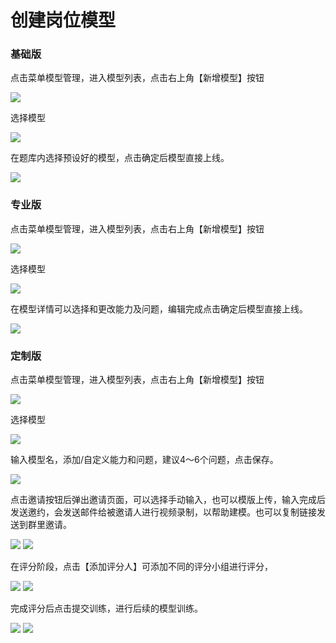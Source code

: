 # 创建岗位模型

### 基础版

点击菜单模型管理，进入模型列表，点击右上角【新增模型】按钮

![](../../assets/img/aimodel/base_add.png)

选择模型

![](../../assets/img/aimodel/base_choice.png)

在题库内选择预设好的模型，点击确定后模型直接上线。

![](../../assets/img/aimodel/base_online.png)

### 专业版

点击菜单模型管理，进入模型列表，点击右上角【新增模型】按钮

![](../../assets/img/aimodel/base_add.png)

选择模型

![](../../assets/img/aimodel/pro_choice.png)

在模型详情可以选择和更改能力及问题，编辑完成点击确定后模型直接上线。

![](../../assets/img/aimodel/pro_change.png)

### 定制版

点击菜单模型管理，进入模型列表，点击右上角【新增模型】按钮

![](../../assets/img/aimodel/base_add.png)

选择模型

![](../../assets/img/aimodel/custom_choice.png)

输入模型名，添加/自定义能力和问题，建议4～6个问题，点击保存。

![](../../assets/img/aimodel/custom_add_question.png)

点击邀请按钮后弹出邀请页面，可以选择手动输入，也可以模版上传，输入完成后发送邀约，会发送邮件给被邀请人进行视频录制，以帮助建模。也可以复制链接发送到群里邀请。

![](../../assets/img/aimodel/custom_invite_record.png)
![](../../assets/img/aimodel/custom_invite_record1.png)

在评分阶段，点击【添加评分人】可添加不同的评分小组进行评分，

![](../../assets/img/aimodel/custom_scorer.png)
![](../../assets/img/aimodel/custom_scorer1.png)

完成评分后点击提交训练，进行后续的模型训练。

![](../../assets/img/aimodel/custom_training.png)
![](../../assets/img/aimodel/custom_training1.png)
